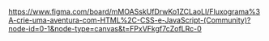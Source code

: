 https://www.figma.com/board/mMOASskUfDrwKo1ZCLaoLI/Fluxograma%3A-crie-uma-aventura-com-HTML%2C-CSS-e-JavaScript-(Community)?node-id=0-1&node-type=canvas&t=FPxVFkgf7cZofLRc-0
